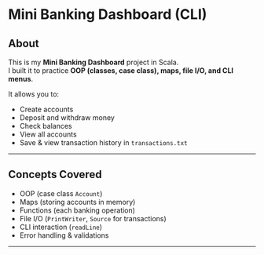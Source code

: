 # Mini Banking Dashboard (CLI)

## About
This is my **Mini Banking Dashboard** project in Scala.  
I built it to practice **OOP (classes, case class), maps, file I/O, and CLI menus**.  

It allows you to:
- Create accounts
- Deposit and withdraw money
- Check balances
- View all accounts
- Save & view transaction history in `transactions.txt`

---

## Concepts Covered
- OOP (case class `Account`)
- Maps (storing accounts in memory)
- Functions (each banking operation)
- File I/O (`PrintWriter`, `Source` for transactions)
- CLI interaction (`readLine`)
- Error handling & validations

---
